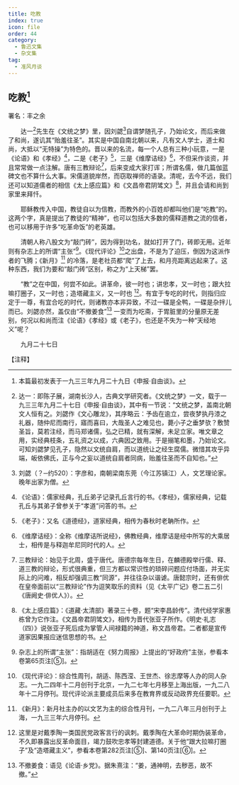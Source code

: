 ```yaml
---
title: 吃教
index: true
icon: file
order: 44
category:
  - 鲁迅文集
  - 杂文集
tag:  
  - 准风月谈
---
```


## 吃教[^①]

署名：丰之余

　　达一[^②]先生在《文统之梦》里，因刘勰[^③]自谓梦随孔子，乃始论文，而后来做了和尚，遂讥其“贻羞往圣”。其实是中国自南北朝以来，凡有文人学士，道士和尚，大抵以“无特操”为特色的。晋以来的名流，每一个人总有三种小玩意，一是《论语》和《孝经》[^④]，二是《老子》[^⑤]，三是《维摩诘经》[^⑥]，不但采作谈资，并且常常做一点注解。唐有三教辩论[^⑦]，后来变成大家打诨；所谓名儒，做几篇伽蓝碑文也不算什么大事。宋儒道貌岸然，而窃取禅师的语录。清呢，去今不远，我们还可以知道儒者的相信《太上感应篇》和《文昌帝君阴骘文》[^⑧]，并且会请和尚到家里来拜忏。

　　耶稣教传入中国，教徒自以为信教，而教外的小百姓却都叫他们是“吃教”的。这两个字，真是提出了教徒的“精神”，也可以包括大多数的儒释道教之流的信者，也可以移用于许多“吃革命饭”的老英雄。

　　清朝人称八股文为“敲门砖”，因为得到功名，就如打开了门，砖即无用。近年则有杂志上的所谓“主张”[^⑨]。《现代评论》[^⑩]之出盘，不是为了迫压，倒因为这派作者的飞腾；《新月》[^⑾] 的冷落，是老社员都“爬”了上去，和月亮距离远起来了。这种东西，我们为要和“敲门砖”区别，称之为“上天梯”罢。

　　“教”之在中国，何尝不如此。讲革命，彼一时也；讲忠孝，又一时也；跟大拉嘛打圈子，又一时也；造塔藏主义，又一时也 [^⑿]。有宜于专吃的时代，则指归应定于一尊，有宜合吃的时代，则诸教亦本非异致，不过一碟是全鸭，一碟是杂拌儿而已。刘勰亦然，盖仅由“不撤姜食”[^⒀] 一变而为吃斋，于胃脏里的分量原无差别，何况以和尚而注《论语》《孝经》或《老子》，也还是不失为一种“天经地义”呢？

　　九月二十七日

【注释】

[^①]:本篇最初发表于一九三三年九月二十九日《申报·自由谈》。

[^②]:达一：即陈子展，湖南长沙人，古典文学研究者。《文统之梦》一文，载于一九三三年九月二十七日《申报·自由谈》，其中有一节说：“文统之梦，盖南北朝文人恒有之。刘勰作《文心雕龙》，其序略云：予齿在逾立，尝夜梦执丹漆之礼器，随仲尼而南行，寤而喜曰，大哉圣人之难见也，薨小子之垂梦欤？敷赞圣旨，莫若注经，而马郑诸儒，弘之已精，就有深解，未足立家。唯文章之用，实经典枝条，五礼资之以成，六典因之致用。于是搦笔和墨，乃始论文。可知刘勰梦见孔子，隐然以文统自肩，而以道统让之经生腐儒。微惜其攻乎异端，皈依佛氏，正与今之妄以道统自肩者同病，贻羞往圣而不自知也。”

[^③]:刘勰（？─约520）：字彦和，南朝梁南东莞（今江苏镇江）人，文艺理论家。晚年出家为僧。

[^④]:《论语》：儒家经典，孔丘弟子记录孔丘言行的书。《孝经》，儒家经典，记载孔丘与其弟子曾参关于“孝道”问答的书。

[^⑤]:《老子》：又名《道德经》，道家经典，相传为春秋时老聃所作。

[^⑥]:《维摩诘经》：全称《维摩诘所说经》，佛教经典，维摩诘是经中所写的大乘居士，相传是与释迦牟尼同时代的人。

[^⑦]:三教辩论：始见于北周，盛于唐代。唐德宗每年生日，在麟德殿举行儒、释、道三教的辩论，形式很典重，但三方都以常识性的琐碎问题应付场面，并无实际上的问难，相反却强调三教“同源”，并往往杂以谐谑。唐懿宗时，还有俳优在皇帝面前以“三教辩论”作为逗笑取乐的资料（见《太平广记》卷二五二引《唐阙史·俳优人》）。

[^⑧]:《太上感应篇》：《道藏·太清部》著录三十卷，题“宋李昌龄传”。清代经学家惠栋曾为它作注。《文昌帝君阴骘文》，相传为晋代张亚子所作。《明史·礼志（四）》说张亚子死后成为掌管人间禄籍的神道，称文昌帝君。二者都是宣传道家因果报应迷信思想的书。

[^⑨]:杂志上的所谓“主张”：指胡适在《努力周报》上提出的“好政府”主张，参看本卷第65页注[⑤]。

[^⑩]:《现代评论》：综合性周刊，胡适、陈西滢、王世杰、徐志摩等人办的同人杂志。一九二四年十二月创刊于北京，一九二七年七月移至上海出版，一九二八年十二月停刊。现代评论派主要成员后来多在教育界或反动政界充任要职。

[^⑾]:《新月》：新月社主办的以文艺为主的综合性月刊，一九二八年三月创刊于上海，一九三三年六月停刊。

[^⑿]:这里是对戴季陶一类国民党政客言行的讽刺。戴季陶在大革命时期伪装革命，不久即暴露出反革命面目，竭力鼓吹忠孝等封建道德。关于他“跟大拉嘛打圈子”及“造塔藏主义”，参看本卷第282页注[⑤]、第140页注[⑥]。

[^⒀]:不撤姜食：语见《论语·乡党》。据朱熹注：“姜，通神明，去秽恶，故不撤。”
